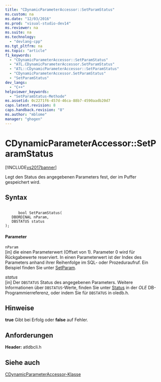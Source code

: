 ```yaml
---
title: "CDynamicParameterAccessor::SetParamStatus"
ms.custom: na
ms.date: "12/03/2016"
ms.prod: "visual-studio-dev14"
ms.reviewer: na
ms.suite: na
ms.technology: 
  - "devlang-cpp"
ms.tgt_pltfrm: na
ms.topic: "article"
f1_keywords: 
  - "CDynamicParameterAccessor::SetParamStatus"
  - "ATL.CDynamicParameterAccessor.SetParamStatus"
  - "ATL::CDynamicParameterAccessor::SetParamStatus"
  - "CDynamicParameterAccessor.SetParamStatus"
  - "SetParamStatus"
dev_langs: 
  - "C++"
helpviewer_keywords: 
  - "SetParamStatus-Methode"
ms.assetid: 0c2271f6-457d-46ca-88b7-4590aadb20d7
caps.latest.revision: 8
caps.handback.revision: "8"
ms.author: "mblome"
manager: "ghogen"
---
```

# CDynamicParameterAccessor::SetParamStatus
[!INCLUDE[vs2017banner](../../assembler/inline/includes/vs2017banner.md)]

Legt den Status des angegebenen Parameters fest, der im Puffer gespeichert wird.  
  
## Syntax  
  
```  
  
      bool SetParamStatus(  
   DBORDINAL nParam,  
   DBSTATUS status  
);  
```  
  
#### Parameter  
 `nParam`  
 \[in\] die einen Parameterwert \(Offset von 1\).  Parameter 0 wird für Rückgabewerte reserviert.  In einen Parameterwert ist der Index des Parameters anhand ihrer Reihenfolge im SQL\- oder Prozeduraufruf.  Ein Beispiel finden Sie unter [SetParam](../../data/oledb/cdynamicparameteraccessor-setparam.md).  
  
 *status*  
 \[in\] Der `DBSTATUS` Status des angegebenen Parameters.  Weitere Informationen über `DBSTATUS`\-Werte, finden Sie unter [Status](https://msdn.microsoft.com/en-us/library/ms722617.aspx) in der *OLE* DB\-Programmierreferenz, oder indem Sie für `DBSTATUS` in oledb.h.  
  
## Hinweise  
 **true** Gibt bei Erfolg oder **false** auf Fehler.  
  
## Anforderungen  
 **Header:** atldbcli.h  
  
## Siehe auch  
 [CDynamicParameterAccessor\-Klasse](../../data/oledb/cdynamicparameteraccessor-class.md)